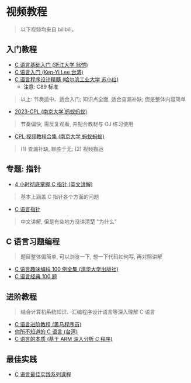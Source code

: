 # 视频教程

> 以下视频均来自 bilibili。

## 入门教程

- [C 语言基础入门 (浙江大学 翁恺)](https://www.bilibili.com/video/BV1dr4y1n7vA/?share_source=copy_web&vd_source=afddc1f6e07c3046ed07519aa34370fd)
- [C 语言入门 (Ken-Yi Lee 台湾)](https://www.bilibili.com/video/BV1V4411g7a2/?share_source=copy_web&vd_source=afddc1f6e07c3046ed07519aa34370fd)
- [C 语言程序设计精髓 (哈尔滨工业大学 苏小红)](https://www.bilibili.com/video/BV1su4y1W7CR/?p=47&share_source=copy_web&vd_source=afddc1f6e07c3046ed07519aa34370fd)
  - 注意: C89 标准

> 以上: 节奏适中、适合入门; 知识点全面, 适合查漏补缺; 但是整体内容简单

- [2023-CPL (南京大学 蚂蚁蚂蚁)](https://space.bilibili.com/479141149/channel/collectiondetail?sid=1720732)

> 节奏偏快, 需反复观看, 并配合教材与 OJ 练习使用

- [CPL 视频教程合集 (南京大学 蚂蚁蚂蚁)](https://space.bilibili.com/479141149/channel/collectiondetail?sid=845283)

> (1) 查漏补缺, 聊胜于无; (2) 视频搬运


<!-- - [C 语言教程 (黑马程序员)](https://www.bilibili.com/video/BV1ud4y1n7EF/?p=91&share_source=copy_web&vd_source=afddc1f6e07c3046ed07519aa34370fd) -->

## 专题: 指针

- [4 小时彻底掌握 C 指针 (英文讲解)](https://www.bilibili.com/video/BV1Fz4y1P7Up/?share_source=copy_web&vd_source=afddc1f6e07c3046ed07519aa34370fd)

> 基本上涵盖 C 指针各个方面的问题

- [C 语言指针](https://www.bilibili.com/video/BV1E94y187S6/?p=5&share_source=copy_web&vd_source=afddc1f6e07c3046ed07519aa34370fd)

> 中文讲解, 但是有些地方没讲清楚 "为什么"

## C 语言习题编程

> 题目整体偏简单, 可以浏览一下, 想一下代码如何写, 再对照讲解

- [C 语言趣味编程 100 例全集 (清华大学出版社)](https://www.bilibili.com/video/BV11q4y1R7Qs/?share_source=copy_web&vd_source=afddc1f6e07c3046ed07519aa34370fd)
- [C 语言经典 100 题](https://www.bilibili.com/video/BV1P94y1Z74b/?share_source=copy_web&vd_source=afddc1f6e07c3046ed07519aa34370fd)

## 进阶教程

> 结合计算机系统知识、汇编程序设计语言等深入理解 C 语言

- [C 语言进阶教程 (黑马程序员)](https://www.bilibili.com/video/BV1wi4y1X7s9/?share_source=copy_web&vd_source=afddc1f6e07c3046ed07519aa34370fd)
- [你所不知道的 C 语言 (台湾)](https://www.bilibili.com/video/BV1oq4y117Yb/?share_source=copy_web&vd_source=afddc1f6e07c3046ed07519aa34370fd)
- [C 语言的本质 (基于 ARM 深入分析 C 程序)](https://www.bilibili.com/video/BV15V4y1p7Wf/?share_source=copy_web&vd_source=afddc1f6e07c3046ed07519aa34370fd)

[//]: # (## 项目开发)

[//]: # ()

[//]: # (- [用 C 语言开发工业级软件 &#40;第一季高可靠、高性能、易扩展的 UDP server开发&#41;]&#40;https://www.bilibili.com/video/BV1jS4y1f79V/?p=5&share_source=copy_web&vd_source=afddc1f6e07c3046ed07519aa34370fd&#41;)

## 最佳实践

- [C 语言最佳实践系列课程](https://www.bilibili.com/video/BV1534y1X76f/?share_source=copy_web&vd_source=afddc1f6e07c3046ed07519aa34370fd)